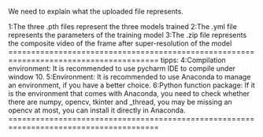 We need to explain what the uploaded file represents.

1:The three .pth files represent the three models trained
2:The .yml file represents the parameters of the training model
3:The .zip file represents the composite video of the frame after super-resolution of the model ======================================================================================= tipps:
4:Compilation environment: It is recommended to use pycharm IDE to compile under window 10.
5:Environment: It is recommended to use Anaconda to manage an environment, if you have a better choice.
6:Python function package: If it is the environment that comes with Anaconda, you need to check whether there are numpy, opencv, tkinter and _thread, you may be missing an opencv at most, you can install it directly in Anaconda. =======================================================================================
